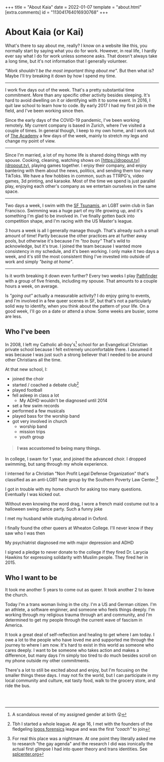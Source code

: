 +++
title = "About Kaia"
date = 2022-01-07
template = "about.html"
[extra.comments]
id = "113041764016930768"
+++

# About Kaia (or Kai)

What's there to say about me, really? I know on a website like this, you normally start by saying what you do for work. However, in real life, I hardly ever say what I do for work unless someone asks. That doesn't always take a long time, but it's not information that I generally volunteer.

*"Work shouldn't be the most important thing about me"*. But then what is? Maybe I'll try breaking it down by how I spend my time.

---

I work five days out of the week. That's a pretty substantial time commitment. More than any specific other activity besides sleeping. It's hard to avoid dwelling on it or identifying with it to some exent. In 2016, I quit law school to learn how to code. By early 2017 I had my first job in the field, and I've been working since then.

Since the early days of the COVID-19 pandemic, I've been working remotely. My current company is based in Zurich, where I've visited a couple of times. In general though, I keep to my own home, and I work out of [The Academy](https://www.academy-sf.com/) a few days of the week, mainly to stretch my legs and change my point of view.

---

Since I'm married, a lot of my home life is shared doing things with my spouse. Cooking, cleaning, watching shows on [https://dropout.tv](dropout.tv), playing games together. I enjoy their company, and enjoy bantering with them about the news, politics, and sending them too many TikToks. We have a few hobbies in common, such as TTRPG's, video games, 3d printing, and karaoke. Most of the time we spend is just parallel play, enjoying each other's company as we entertain ourselves in the same space.

---

Two days a week, I swim with the [SF Tsunamis](https://www.sftsunami.org/), an LGBT swim club in San Francisco. Swimming was a huge part of my life growing up, and it's something I'm glad to be involved in. I've finally gotten back into competition shape, and I'm racing with the US Master's league.

3 hours a week is all I generally manage though. That's already such a small amount of time! Partly because the other practices are at further away pools, but otherwise it's because I'm *"too busy"* That's wild to acknowledge, but it's true. I joined the team because I wanted more consistency in my schedule, and it's been working. I only make it two days a week, and it's still the most consistent thing I've invested into outside of work and simply *"being at home"*.

---

Is it worth breaking it down even further? Every two weeks I play [Pathfinder](https://paizo.com/pathfinder) with a group of five friends, including my spouse. That amounts to a couple hours a week, on average.

Is *"going out"* actually a measurable activity? I do enjoy going to events, and I'm involved in a few queer scenes in SF, but that's not a particularly solid way to identify, when you think about the pattern of your life. On a good week, I'll go on a date or attend a show. Some weeks are busier, some are less.

## Who I've been

In 2008, I left my Catholic all-boy's[^1] school for an Evangelical Christian private school because I felt extremely uncomfortable there. I assumed it was because I was just such a strong believer that I needed to be around other Christians all the time.

At that new school, I:
* joined the choir
* started / coached a debate club[^2]
* played football
* fell asleep in class a lot
  * My ADHD wouldn't be diagnosed until 2014
* set a few swim records
* performed a few musicals
* played bass for the worship band
* got very involved in church
  * worship band
  * mission trips
  * youth group

> #### I was accustomed to being many things.

In college, I swam for 1 year, and joined the advanced choir. I dropped swimming, but sang through my whole experience.

I interned for a Christian "Non Profit Legal Defense Organization" that's classified as an anti-LGBT hate group by the Southern Poverty Law Center.[^3]

I got in trouble with my home church for asking too many questions. Eventually I was kicked out.

Without even knowing the word drag, I wore a french maid costume out to a halloween swing dance party. Such a funny joke

I met my husband while studying abroad in Oxford.

I finally found the other queers at Wheaton College. I'll never know if they saw who I was then

My psychiatrist diagnosed me with major depression and ADHD

I signed a pledge to never donate to the college if they fired Dr. Larycia Hawkins for expressing solidarity with Muslim people. They fired her in 2015.

## Who I want to be

It took me another 5 years to come out as queer. It took another 2 to leave the church.

Today I'm a trans woman living in the city. I'm a US and German citizen. I'm an athlete, a software enginner, and someone who feels things deeply. I'm working through my religious trauma through art and community, and I'm determined to get my people through the current wave of fascism in America.

It took a great deal of self-reflection and healing to get where I am today. I owe a lot to the people who have loved me and supported me through the journey to where I am now. It's hard to exist in this world as someone who cares deeply. I want to be someone who takes action and makes a difference, but many days I'm simply too tired to do much besides scroll on my phone outside my other commitments.

There's a lot to still be excited about and enjoy, but I'm focusing on the smaller things these days. I may not fix the world, but I can participate in my local community and culture, eat tasty food, walk to the grocery store, and ride the bus.

[^1]: A scandalous reveal of my assigned gender at birth 😮
[^2]: Tbh I started a whole league. At age 16, I met with the founders of the fledgeling [logos forensics](https://logosforensics.org/) league and was the first *"coach"* to join
[^3]: For real this place was a nightmare. At one point they literally asked me to research "the gay agenda" and the research I did was ironically the actual first glimpse I had into queer theory and trans identities. See [splcenter.org](https://www.splcenter.org/fighting-hate/extremist-files/group/pacific-justice-institute)

<br/>
<br/>
